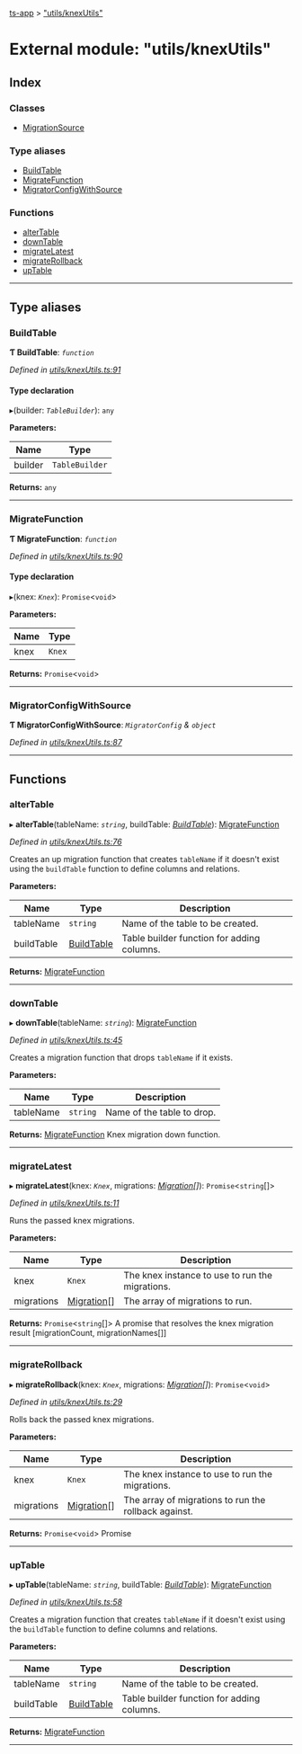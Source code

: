 [ts-app](../README.md) > ["utils/knexUtils"](../modules/_utils_knexutils_.md)

# External module: "utils/knexUtils"

## Index

### Classes

* [MigrationSource](../classes/_utils_knexutils_.migrationsource.md)

### Type aliases

* [BuildTable](_utils_knexutils_.md#buildtable)
* [MigrateFunction](_utils_knexutils_.md#migratefunction)
* [MigratorConfigWithSource](_utils_knexutils_.md#migratorconfigwithsource)

### Functions

* [alterTable](_utils_knexutils_.md#altertable)
* [downTable](_utils_knexutils_.md#downtable)
* [migrateLatest](_utils_knexutils_.md#migratelatest)
* [migrateRollback](_utils_knexutils_.md#migraterollback)
* [upTable](_utils_knexutils_.md#uptable)

---

## Type aliases

<a id="buildtable"></a>

###  BuildTable

**Ƭ BuildTable**: *`function`*

*Defined in [utils/knexUtils.ts:91](https://github.com/jmeyers91/ts-app/blob/ae30f87/src/utils/knexUtils.ts#L91)*

#### Type declaration
▸(builder: *`TableBuilder`*): `any`

**Parameters:**

| Name | Type |
| ------ | ------ |
| builder | `TableBuilder` |

**Returns:** `any`

___
<a id="migratefunction"></a>

###  MigrateFunction

**Ƭ MigrateFunction**: *`function`*

*Defined in [utils/knexUtils.ts:90](https://github.com/jmeyers91/ts-app/blob/ae30f87/src/utils/knexUtils.ts#L90)*

#### Type declaration
▸(knex: *`Knex`*): `Promise`<`void`>

**Parameters:**

| Name | Type |
| ------ | ------ |
| knex | `Knex` |

**Returns:** `Promise`<`void`>

___
<a id="migratorconfigwithsource"></a>

###  MigratorConfigWithSource

**Ƭ MigratorConfigWithSource**: *`MigratorConfig` & `object`*

*Defined in [utils/knexUtils.ts:87](https://github.com/jmeyers91/ts-app/blob/ae30f87/src/utils/knexUtils.ts#L87)*

___

## Functions

<a id="altertable"></a>

###  alterTable

▸ **alterTable**(tableName: *`string`*, buildTable: *[BuildTable](_utils_knexutils_.md#buildtable)*): [MigrateFunction](_utils_knexutils_.md#migratefunction)

*Defined in [utils/knexUtils.ts:76](https://github.com/jmeyers91/ts-app/blob/ae30f87/src/utils/knexUtils.ts#L76)*

Creates an up migration function that creates `tableName` if it doesn't exist using the `buildTable` function to define columns and relations.

**Parameters:**

| Name | Type | Description |
| ------ | ------ | ------ |
| tableName | `string` |  Name of the table to be created. |
| buildTable | [BuildTable](_utils_knexutils_.md#buildtable) |  Table builder function for adding columns. |

**Returns:** [MigrateFunction](_utils_knexutils_.md#migratefunction)

___
<a id="downtable"></a>

###  downTable

▸ **downTable**(tableName: *`string`*): [MigrateFunction](_utils_knexutils_.md#migratefunction)

*Defined in [utils/knexUtils.ts:45](https://github.com/jmeyers91/ts-app/blob/ae30f87/src/utils/knexUtils.ts#L45)*

Creates a migration function that drops `tableName` if it exists.

**Parameters:**

| Name | Type | Description |
| ------ | ------ | ------ |
| tableName | `string` |  Name of the table to drop. |

**Returns:** [MigrateFunction](_utils_knexutils_.md#migratefunction)
Knex migration down function.

___
<a id="migratelatest"></a>

###  migrateLatest

▸ **migrateLatest**(knex: *`Knex`*, migrations: *[Migration](../interfaces/_migration_.migration.md)[]*): `Promise`<`string`[]>

*Defined in [utils/knexUtils.ts:11](https://github.com/jmeyers91/ts-app/blob/ae30f87/src/utils/knexUtils.ts#L11)*

Runs the passed knex migrations.

**Parameters:**

| Name | Type | Description |
| ------ | ------ | ------ |
| knex | `Knex` |  The knex instance to use to run the migrations. |
| migrations | [Migration](../interfaces/_migration_.migration.md)[] |  The array of migrations to run. |

**Returns:** `Promise`<`string`[]>
A promise that resolves the knex migration result [migrationCount, migrationNames[]]

___
<a id="migraterollback"></a>

###  migrateRollback

▸ **migrateRollback**(knex: *`Knex`*, migrations: *[Migration](../interfaces/_migration_.migration.md)[]*): `Promise`<`void`>

*Defined in [utils/knexUtils.ts:29](https://github.com/jmeyers91/ts-app/blob/ae30f87/src/utils/knexUtils.ts#L29)*

Rolls back the passed knex migrations.

**Parameters:**

| Name | Type | Description |
| ------ | ------ | ------ |
| knex | `Knex` |  The knex instance to use to run the migrations. |
| migrations | [Migration](../interfaces/_migration_.migration.md)[] |  The array of migrations to run the rollback against. |

**Returns:** `Promise`<`void`>
Promise<void>

___
<a id="uptable"></a>

###  upTable

▸ **upTable**(tableName: *`string`*, buildTable: *[BuildTable](_utils_knexutils_.md#buildtable)*): [MigrateFunction](_utils_knexutils_.md#migratefunction)

*Defined in [utils/knexUtils.ts:58](https://github.com/jmeyers91/ts-app/blob/ae30f87/src/utils/knexUtils.ts#L58)*

Creates a migration function that creates `tableName` if it doesn't exist using the `buildTable` function to define columns and relations.

**Parameters:**

| Name | Type | Description |
| ------ | ------ | ------ |
| tableName | `string` |  Name of the table to be created. |
| buildTable | [BuildTable](_utils_knexutils_.md#buildtable) |  Table builder function for adding columns. |

**Returns:** [MigrateFunction](_utils_knexutils_.md#migratefunction)

___

